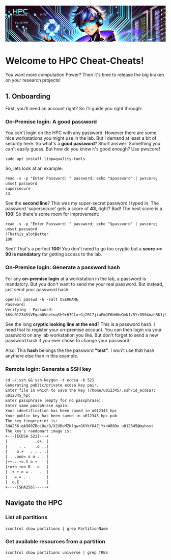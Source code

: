 ![alt text](assets/hpc_mascot.png)

# Welcome to HPC Cheat-Cheats!

You want more computation Power? Then it's time to release the big kraken on your research projects!

## 1. Onboarding

First, you'll need an account right? So i'll guide you right through:

### On-Premise login: A good password

You can't login on the HPC with any password. However there are some nice workstations you might use in the lab. But I demand at least a bit of security here. So what's a **good password**? Short answer: Something you can't easily guess. But how do you know it's good enough? Use pwscore!

```
sudo apt install libpwquality-tools
```

So, lets look at an example:

```
read -s -p "Enter Password: " password; echo "$password" | pwscore; unset password
supersecure
43
```

See the **second line**? This was my super-secret password I typed in. The password 'supersecure' gets a score of **43**, right? Bad! The best score is a **100**! So there's some room for improvement:

```
read -s -p "Enter Password: " password; echo "$password" | pwscore; unset password
!That%is_alotBetter
100
```

See? That's a perfect **100**! You don't need to go too cryptic but a **score >= 90 is mandatory** for getting access to the lab.

### On-Premise login: Generate a password hash

For any **on-premise login** at a workstation in the lab, a password is mandatory. But you don't want to send me your real password. But instead, just send your password hash:

```
openssl passwd -6 -salt USERNAME
Password: 
Verifying - Password: 
$6$u012345$VEqab0VnetnqSh9r67ClxrGj2Bl7jiuFmGE6bH6wQmN1/5YrO504nahRK1jSIxex1WjySV1JQz91OePAMNsB11
```

See the long **cryptic looking line at the end**? This is a password hash. I need that to register your on-premise account. You can then login via your password on any lab workstation you like. But don't forget to send a new password hash if you ever chose to change your password!

Also: This **hash** belongs the the password **"test"**. I won't use that hash anythere else than in this example.

### Remote login: Generate a SSH key



```
cd ~/.ssh && ssh-keygen -t ecdsa -b 521
Generating public/private ecdsa key pair.
Enter file in which to save the key (/home/u012345/.ssh/id_ecdsa): u012345_hpc 
Enter passphrase (empty for no passphrase): 
Enter same passphrase again: 
Your identification has been saved in u012345_hpc
Your public key has been saved in u012345_hpc.pub
The key fingerprint is:
SHA256:qA980ZBoL0e/Q/X2UBeMZKlqw+GKYkYO4ZjYxnW88Oo u012345@myhost
The key's randomart image is:
+---[ECDSA 521]---+
|            .o+. |
|     . .    .o ..|
|    o.+   . . . .|
| . .ooo= o o . . |
|++...+=.S o +    |
|+o+o +oo B . o   |
| .+ +.o = .   .  |
|   =.= . .       |
|  o.E .          |
+----[SHA256]-----+
```


## Navigate the HPC

### List all partitions

```
scontrol show partitions | grep PartitionName
```

### Get available resources from a partition

```
scontrol show partitions universe | grep TRES
```


